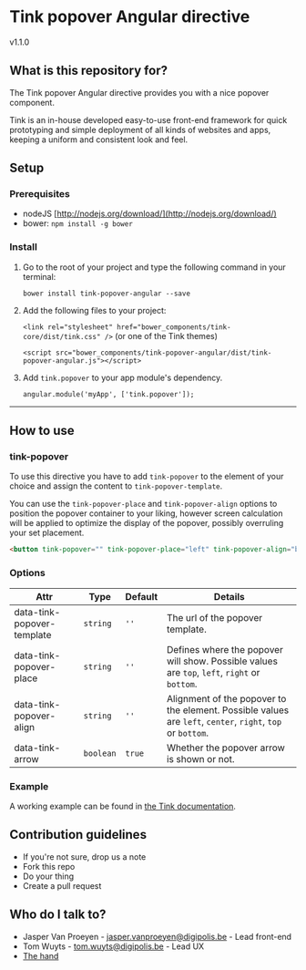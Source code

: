 # Tink popover Angular directive

v1.1.0

## What is this repository for?

The Tink popover Angular directive provides you with a nice popover component.

Tink is an in-house developed easy-to-use front-end framework for quick prototyping and simple deployment of all kinds of websites and apps, keeping a uniform and consistent look and feel.

## Setup

### Prerequisites

* nodeJS [http://nodejs.org/download/](http://nodejs.org/download/)
* bower: `npm install -g bower`

### Install

1. Go to the root of your project and type the following command in your terminal:

   `bower install tink-popover-angular --save`

2. Add the following files to your project:

   `<link rel="stylesheet" href="bower_components/tink-core/dist/tink.css" />` (or one of the Tink themes)

   `<script src="bower_components/tink-popover-angular/dist/tink-popover-angular.js"></script>`

3. Add `tink.popover` to your app module's dependency.

   `angular.module('myApp', ['tink.popover']);`



----------



## How to use

### tink-popover

To use this directive you have to add `tink-popover` to the element of your choice and assign the content to `tink-popover-template`.

You can use the `tink-popover-place` and `tink-popover-align` options to position the popover container to your liking, however screen calculation will be applied to optimize the display of the popover, possibly overruling your set placement.

```html
<button tink-popover="" tink-popover-place="left" tink-popover-align="bottom" tink-popover-template="views/popover-template.html">Left Popover</button>
```

### Options

Attr | Type | Default | Details
--- | --- | --- | ---
data-tink-popover-template | `string` | `''` | The url of the popover template.
data-tink-popover-place | `string` | `''` | Defines where the popover will show. Possible values are `top`, `left`, `right` or `bottom`.
data-tink-popover-align | `string` | `''` | Alignment of the popover to the element. Possible values are `left`, `center`, `right`, `top` or `bottom`.
data-tink-arrow | `boolean` | `true` | Whether the popover arrow is shown or not.

### Example

A working example can be found in [the Tink documentation](http://tink.digipolis.be/#/docs/directives/popover#example).

## Contribution guidelines

* If you're not sure, drop us a note
* Fork this repo
* Do your thing
* Create a pull request

## Who do I talk to?

* Jasper Van Proeyen - jasper.vanproeyen@digipolis.be - Lead front-end
* Tom Wuyts - tom.wuyts@digipolis.be - Lead UX
* [The hand](https://www.youtube.com/watch?v=_O-QqC9yM28)
